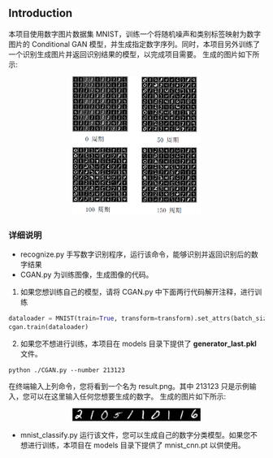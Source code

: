 ## Introduction

本项目使用数字图片数据集 MNIST，训练一个将随机噪声和类别标签映射为数字图片的 Conditional GAN 模型，并生成指定数字序列。同时，本项目另外训练了一个识别生成图片并返回识别结果的模型，以完成项目需要。
生成的图片如下所示:

<div align="center">
    <img src="https://github.com/wapitil/Gan_MNIST/blob/main/docx_img/0_150.png" alt="Generated Image" style="width: 50%;">
</div>

### 详细说明

- recognize.py 手写数字识别程序，运行该命令，能够识别并返回识别后的数字结果
- CGAN.py 为训练图像，生成图像的代码。

1. 如果您想训练自己的模型，请将 CGAN.py 中下面两行代码解开注释，进行训练

```python
dataloader = MNIST(train=True, transform=transform).set_attrs(batch_size=opt.batch_size, shuffle=True)
cgan.train(dataloader)
```

2. 如果您不想进行训练，本项目在 models 目录下提供了 **generator_last.pkl** 文件。

```
python ./CGAN.py --number 213123
```

在终端输入上列命令，您将看到一个名为 result.png。其中 213123 只是示例输入，您可以在这里输入任何您想要生成的数字。
生成的图片如下所示:

<div align="center">
    <img src="https://github.com/wapitil/Gan_MNIST/blob/main/result.png" alt="Generated Image" style="width: 50%;">
</div>

- mnist_classify.py 运行该文件，您可以生成自己的数字分类模型。如果您不想进行训练，本项目在 models 目录下提供了 mnist_cnn.pt 以供使用。
